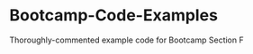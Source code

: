 Bootcamp-Code-Examples
======================

Thoroughly-commented example code for Bootcamp Section F